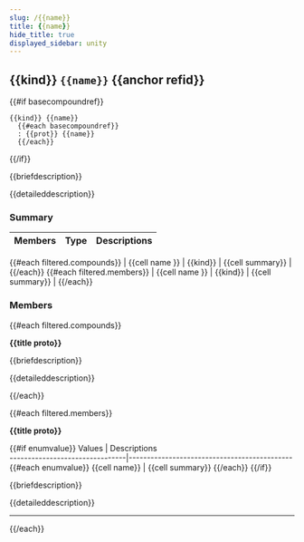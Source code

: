 ```yaml
---
slug: /{{name}}
title: {{name}}
hide_title: true
displayed_sidebar: unity
---
```


## {{kind}} `{{name}}` {{anchor refid}}

{{#if basecompoundref}}

```
{{kind}} {{name}}
  {{#each basecompoundref}}
  : {{prot}} {{name}}
  {{/each}}
```

{{/if}}

{{briefdescription}}

{{detaileddescription}}

### Summary

| Members | Type | Descriptions |
| ------- | ---- | ------------ |
{{#each filtered.compounds}}
| {{cell name }} | {{kind}} | {{cell summary}} |
{{/each}}
{{#each filtered.members}}
| {{cell name }} | {{kind}} | {{cell summary}} |
{{/each}}

### Members

{{#each filtered.compounds}}

**{{title proto}}**

{{briefdescription}}

{{detaileddescription}}

{{/each}}

{{#each filtered.members}}

**{{title proto}}**

{{#if enumvalue}}
Values | Descriptions  
--------------------------------|---------------------------------------------
{{#each enumvalue}}
{{cell name}} | {{cell summary}}
{{/each}}
{{/if}}

{{briefdescription}}

{{detaileddescription}}

---

{{/each}}
